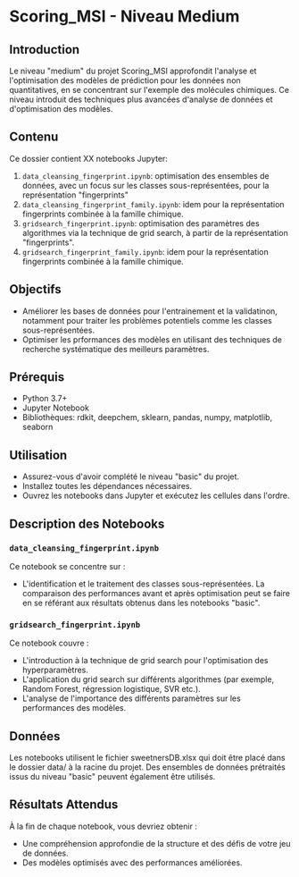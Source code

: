 # Scoring_MSI - Niveau Medium

## Introduction
Le niveau "medium" du projet Scoring_MSI approfondit l'analyse et l'optimisation des modèles de prédiction pour les données non quantitatives, en se concentrant sur l'exemple des molécules chimiques.
Ce niveau introduit des techniques plus avancées d'analyse de données et d'optimisation des modèles.

## Contenu
Ce dossier contient XX notebooks Jupyter:
1. `data_cleansing_fingerprint.ipynb`: optimisation des ensembles de données, avec un focus sur les classes sous-représentées, pour la représentation "fingerprints"
2. `data_cleansing_fingerprint_family.ipynb`: idem pour la représentation fingerprints combinée à la famille chimique.
3. `gridsearch_fingerprint.ipynb`: optimisation des paramètres des algorithmes via la technique de grid search, à partir de la représentation "fingerprints".
4. `gridsearch_fingerprint_family.ipynb`: idem pour la représentation fingerprints combinée à la famille chimique.

## Objectifs
- Améliorer les bases de données pour l'entrainement et la validatinon, notamment pour traiter les problèmes potentiels comme les classes sous-représentées.
- Optimiser les prformances des modèles en utilisant des techniques de recherche systématique des meilleurs paramètres.

## Prérequis
- Python 3.7+
- Jupyter Notebook
- Bibliothèques: rdkit, deepchem, sklearn, pandas, numpy, matplotlib, seaborn

## Utilisation
- Assurez-vous d'avoir complété le niveau "basic" du projet.
- Installez toutes les dépendances nécessaires.
- Ouvrez les notebooks dans Jupyter et exécutez les cellules dans l'ordre.

## Description des Notebooks
### `data_cleansing_fingerprint.ipynb`
Ce notebook se concentre sur :
- L'identification et le traitement des classes sous-représentées.
La comparaison des performances avant et après optimisation peut se faire en se référant aux résultats obtenus dans les notebooks "basic".
### `gridsearch_fingerprint.ipynb`
Ce notebook couvre :
- L'introduction à la technique de grid search pour l'optimisation des hyperparamètres.
- L'application du grid search sur différents algorithmes (par exemple, Random Forest, régression logistique, SVR etc.).
- L'analyse de l'importance des différents paramètres sur les performances des modèles.

## Données
Les notebooks utilisent le fichier sweetnersDB.xlsx qui doit être placé dans le dossier data/ à la racine du projet. Des ensembles de données prétraités issus du niveau "basic" peuvent également être utilisés.

## Résultats Attendus
À la fin de chaque notebook, vous devriez obtenir :
- Une compréhension approfondie de la structure et des défis de votre jeu de données.
- Des modèles optimisés avec des performances améliorées.
